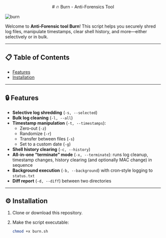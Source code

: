 <div align="center">
# 🔥 Burn - Anti-Forensics Tool
</div>

![burn](https://socialify.git.ci/omertasci11/burn/image?font=Inter&language=1&name=1&owner=1&pattern=Transparent&theme=Auto)

Welcome to **Anti‑Forensic tool Burn**! This script helps you securely shred log files, manipulate timestamps, clear shell history, and more—either selectively or in bulk.


---

## 📋 Table of Contents

- [Features](#-features)  
- [Installation](#-installation)  

---

## 🔒 Features

- **Selective log shredding** (`-s, --selected`)  
- **Bulk log cleaning** (`-l, --all`)  
- **Timestamp manipulation** (`-t, --timestamps`):  
  - Zero‑out (`-z`)  
  - Randomize (`-r`)  
  - Transfer between files (`-s`)  
  - Set to a custom date (`-g`)  
- **Shell history clearing** (`-c, --history`)  
- **All-in-one “terminate” mode** (`-x, --terminate`): runs log cleanup, timestamp changes, history clearing (and optionally MAC change) in sequence  
- **Background execution** (`-b, --background`) with cron‑style logging to `status.txt`  
- **Diff report** (`-d, --diff`) between two directories  

---

## ⚙️ Installation

1. Clone or download this repository.  
2. Make the script executable:

   ```bash
   chmod +x burn.sh

